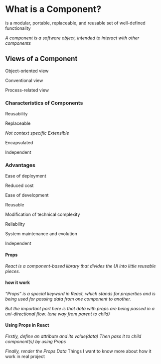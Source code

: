 
# What is a Component?

is a modular, portable, replaceable, and reusable
set of well-defined functionality

_A component is a software object, intended to_ _interact with other components_

## Views of a Component

Object-oriented view

Conventional view

Process-related view

### Characteristics of Components

Reusability

Replaceable

_Not context specific_
_Extensible_

Encapsulated

Independent

### Advantages

Ease of deployment

Reduced cost

Ease of development

Reusable

Modification of technical complexity

Reliability

System maintenance and evolution

Independent

#### Props

_React is a component-based library that divides the UI into little reusable pieces._

#### how it work

_“Props” is a special keyword in React, which stands for properties and is being used for passing data from one component to another._

_But the important part here is that data with props are being_ _passed in a uni-directional flow. (one way from parent to child)_

#### Using Props in React

_Firstly, define an attribute and its value(data)_
_Then pass it to child component(s) by using Props_

_Finally, render the Props Data_
Things I want to know more about
 how it work in real project
